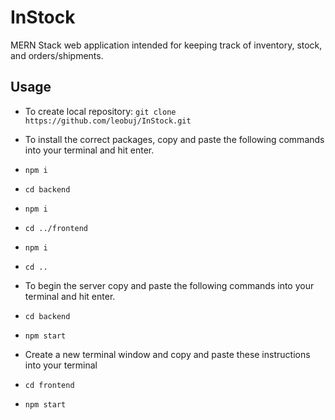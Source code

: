 # InStock
MERN Stack web application intended for keeping track of inventory, stock, and orders/shipments.

## Usage
- To create local repository: ```git clone https://github.com/leobuj/InStock.git```
- To install the correct packages, copy and paste the following commands into your terminal and hit enter. 
- ```npm i```
- ```cd backend```
- ```npm i```
- ```cd ../frontend```
- ```npm i```
- ```cd ..```

- To begin the server copy and paste the following commands into your terminal and hit enter.
- ```cd backend```
- ```npm start```
- Create a new terminal window and copy and paste these instructions into your terminal
- ```cd frontend```
- ```npm start```
